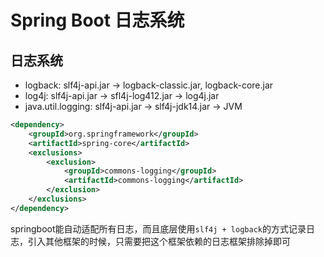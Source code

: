 # Spring Boot 日志系统

## 日志系统

* logback: slf4j-api.jar -> logback-classic.jar, logback-core.jar
* log4j: slf4j-api.jar -> sfl4j-log412.jar -> log4j.jar
* java.util.logging: slf4j-api.jar -> slf4j-jdk14.jar -> JVM

```xml
<dependency>
    <groupId>org.springframework</groupId>
    <artifactId>spring-core</artifactId>
    <exclusions>
        <exclusion>
            <groupId>commons-logging</groupId>
            <artifactId>commons-logging</artifactId>
        </exclusion>
    </exclusions>
</dependency>
```

springboot能自动适配所有日志，而且底层使用`slf4j + logback`的方式记录日志，引入其他框架的时候，只需要把这个框架依赖的日志框架排除掉即可
